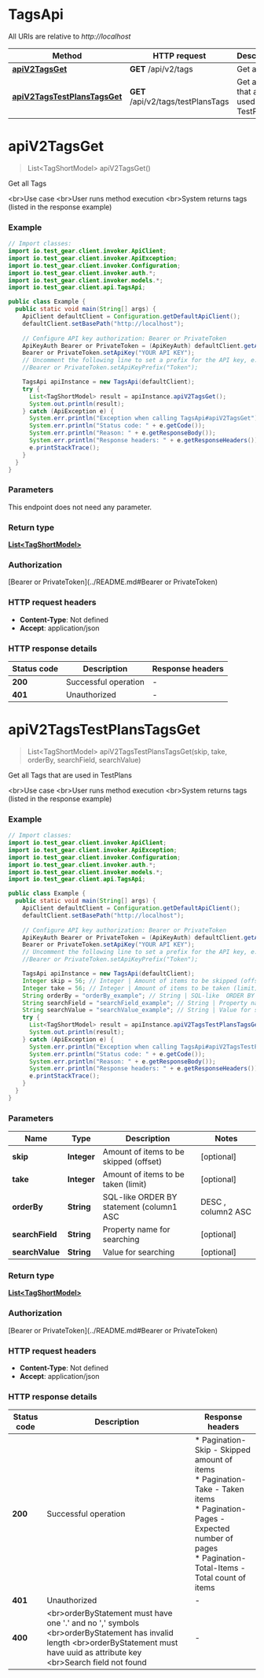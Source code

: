 # TagsApi

All URIs are relative to *http://localhost*

| Method | HTTP request | Description |
|------------- | ------------- | -------------|
| [**apiV2TagsGet**](TagsApi.md#apiV2TagsGet) | **GET** /api/v2/tags | Get all Tags |
| [**apiV2TagsTestPlansTagsGet**](TagsApi.md#apiV2TagsTestPlansTagsGet) | **GET** /api/v2/tags/testPlansTags | Get all Tags that are used in TestPlans |


<a name="apiV2TagsGet"></a>
# **apiV2TagsGet**
> List&lt;TagShortModel&gt; apiV2TagsGet()

Get all Tags

&lt;br&gt;Use case  &lt;br&gt;User runs method execution  &lt;br&gt;System returns tags (listed in the response example)

### Example
```java
// Import classes:
import io.test_gear.client.invoker.ApiClient;
import io.test_gear.client.invoker.ApiException;
import io.test_gear.client.invoker.Configuration;
import io.test_gear.client.invoker.auth.*;
import io.test_gear.client.invoker.models.*;
import io.test_gear.client.api.TagsApi;

public class Example {
  public static void main(String[] args) {
    ApiClient defaultClient = Configuration.getDefaultApiClient();
    defaultClient.setBasePath("http://localhost");
    
    // Configure API key authorization: Bearer or PrivateToken
    ApiKeyAuth Bearer or PrivateToken = (ApiKeyAuth) defaultClient.getAuthentication("Bearer or PrivateToken");
    Bearer or PrivateToken.setApiKey("YOUR API KEY");
    // Uncomment the following line to set a prefix for the API key, e.g. "Token" (defaults to null)
    //Bearer or PrivateToken.setApiKeyPrefix("Token");

    TagsApi apiInstance = new TagsApi(defaultClient);
    try {
      List<TagShortModel> result = apiInstance.apiV2TagsGet();
      System.out.println(result);
    } catch (ApiException e) {
      System.err.println("Exception when calling TagsApi#apiV2TagsGet");
      System.err.println("Status code: " + e.getCode());
      System.err.println("Reason: " + e.getResponseBody());
      System.err.println("Response headers: " + e.getResponseHeaders());
      e.printStackTrace();
    }
  }
}
```

### Parameters
This endpoint does not need any parameter.

### Return type

[**List&lt;TagShortModel&gt;**](TagShortModel.md)

### Authorization

[Bearer or PrivateToken](../README.md#Bearer or PrivateToken)

### HTTP request headers

 - **Content-Type**: Not defined
 - **Accept**: application/json

### HTTP response details
| Status code | Description | Response headers |
|-------------|-------------|------------------|
| **200** | Successful operation |  -  |
| **401** | Unauthorized |  -  |

<a name="apiV2TagsTestPlansTagsGet"></a>
# **apiV2TagsTestPlansTagsGet**
> List&lt;TagShortModel&gt; apiV2TagsTestPlansTagsGet(skip, take, orderBy, searchField, searchValue)

Get all Tags that are used in TestPlans

&lt;br&gt;Use case  &lt;br&gt;User runs method execution  &lt;br&gt;System returns tags (listed in the response example)

### Example
```java
// Import classes:
import io.test_gear.client.invoker.ApiClient;
import io.test_gear.client.invoker.ApiException;
import io.test_gear.client.invoker.Configuration;
import io.test_gear.client.invoker.auth.*;
import io.test_gear.client.invoker.models.*;
import io.test_gear.client.api.TagsApi;

public class Example {
  public static void main(String[] args) {
    ApiClient defaultClient = Configuration.getDefaultApiClient();
    defaultClient.setBasePath("http://localhost");
    
    // Configure API key authorization: Bearer or PrivateToken
    ApiKeyAuth Bearer or PrivateToken = (ApiKeyAuth) defaultClient.getAuthentication("Bearer or PrivateToken");
    Bearer or PrivateToken.setApiKey("YOUR API KEY");
    // Uncomment the following line to set a prefix for the API key, e.g. "Token" (defaults to null)
    //Bearer or PrivateToken.setApiKeyPrefix("Token");

    TagsApi apiInstance = new TagsApi(defaultClient);
    Integer skip = 56; // Integer | Amount of items to be skipped (offset)
    Integer take = 56; // Integer | Amount of items to be taken (limit)
    String orderBy = "orderBy_example"; // String | SQL-like  ORDER BY statement (column1 ASC|DESC , column2 ASC|DESC)
    String searchField = "searchField_example"; // String | Property name for searching
    String searchValue = "searchValue_example"; // String | Value for searching
    try {
      List<TagShortModel> result = apiInstance.apiV2TagsTestPlansTagsGet(skip, take, orderBy, searchField, searchValue);
      System.out.println(result);
    } catch (ApiException e) {
      System.err.println("Exception when calling TagsApi#apiV2TagsTestPlansTagsGet");
      System.err.println("Status code: " + e.getCode());
      System.err.println("Reason: " + e.getResponseBody());
      System.err.println("Response headers: " + e.getResponseHeaders());
      e.printStackTrace();
    }
  }
}
```

### Parameters

| Name | Type | Description  | Notes |
|------------- | ------------- | ------------- | -------------|
| **skip** | **Integer**| Amount of items to be skipped (offset) | [optional] |
| **take** | **Integer**| Amount of items to be taken (limit) | [optional] |
| **orderBy** | **String**| SQL-like  ORDER BY statement (column1 ASC|DESC , column2 ASC|DESC) | [optional] |
| **searchField** | **String**| Property name for searching | [optional] |
| **searchValue** | **String**| Value for searching | [optional] |

### Return type

[**List&lt;TagShortModel&gt;**](TagShortModel.md)

### Authorization

[Bearer or PrivateToken](../README.md#Bearer or PrivateToken)

### HTTP request headers

 - **Content-Type**: Not defined
 - **Accept**: application/json

### HTTP response details
| Status code | Description | Response headers |
|-------------|-------------|------------------|
| **200** | Successful operation |  * Pagination-Skip - Skipped amount of items <br>  * Pagination-Take - Taken items <br>  * Pagination-Pages - Expected number of pages <br>  * Pagination-Total-Items - Total count of items <br>  |
| **401** | Unauthorized |  -  |
| **400** | &lt;br&gt;orderByStatement must have one &#39;.&#39; and no &#39;,&#39; symbols  &lt;br&gt;orderByStatement has invalid length  &lt;br&gt;orderByStatement must have uuid as attribute key  &lt;br&gt;Search field not found |  -  |

